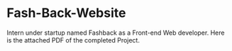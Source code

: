 # Fash-Back-Website
Intern under startup named Fashback as a Front-end Web developer. Here is the attached PDF of the completed Project.
